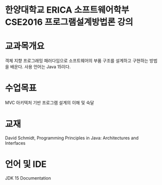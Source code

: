 # 한양대학교 ERICA 소프트웨어학부 CSE2016 프로그램설계방법론 강의

# 교과목개요
객체 지향 프로그래밍 패러다임으로 소프트웨어의 부품 구조를 설계하고 구현하는 방법을 배운다. 사용 언어는 Java 15이다.

# 수업목표
MVC 아키텍처 기반 프로그램 설계의 이해 및 숙달

# 교재
David Schmidt, Programming Principles in Java: Architectures and Interfaces

# 언어 및 IDE
JDK 15 Documentation
